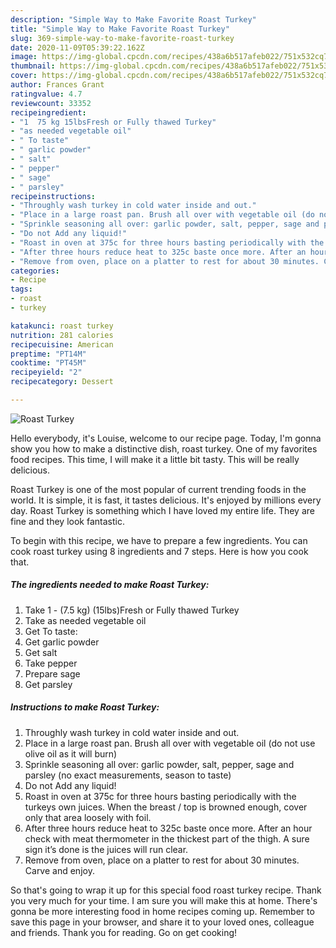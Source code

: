 ```yaml
---
description: "Simple Way to Make Favorite Roast Turkey"
title: "Simple Way to Make Favorite Roast Turkey"
slug: 369-simple-way-to-make-favorite-roast-turkey
date: 2020-11-09T05:39:22.162Z
image: https://img-global.cpcdn.com/recipes/438a6b517afeb022/751x532cq70/roast-turkey-recipe-main-photo.jpg
thumbnail: https://img-global.cpcdn.com/recipes/438a6b517afeb022/751x532cq70/roast-turkey-recipe-main-photo.jpg
cover: https://img-global.cpcdn.com/recipes/438a6b517afeb022/751x532cq70/roast-turkey-recipe-main-photo.jpg
author: Frances Grant
ratingvalue: 4.7
reviewcount: 33352
recipeingredient:
- "1  75 kg 15lbsFresh or Fully thawed Turkey"
- "as needed vegetable oil"
- " To taste"
- " garlic powder"
- " salt"
- " pepper"
- " sage"
- " parsley"
recipeinstructions:
- "Throughly wash turkey in cold water inside and out."
- "Place in a large roast pan. Brush all over with vegetable oil (do not use olive oil as it will burn)"
- "Sprinkle seasoning all over: garlic powder, salt, pepper, sage and parsley (no exact measurements, season to taste)"
- "Do not Add any liquid!"
- "Roast in oven at 375c for three hours basting periodically with the turkeys own juices. When the breast / top is browned enough, cover only that area loosely with foil."
- "After three hours reduce heat to 325c baste once more. After an hour check with meat thermometer in the thickest part of the thigh. A sure sign it’s done is the juices will run clear."
- "Remove from oven, place on a platter to rest for about 30 minutes. Carve and enjoy."
categories:
- Recipe
tags:
- roast
- turkey

katakunci: roast turkey 
nutrition: 281 calories
recipecuisine: American
preptime: "PT14M"
cooktime: "PT45M"
recipeyield: "2"
recipecategory: Dessert

---
```



![Roast Turkey](https://img-global.cpcdn.com/recipes/438a6b517afeb022/751x532cq70/roast-turkey-recipe-main-photo.jpg)

Hello everybody, it's Louise, welcome to our recipe page. Today, I'm gonna show you how to make a distinctive dish, roast turkey. One of my favorites food recipes. This time, I will make it a little bit tasty. This will be really delicious.

Roast Turkey is one of the most popular of current trending foods in the world. It is simple, it is fast, it tastes delicious. It's enjoyed by millions every day. Roast Turkey is something which I have loved my entire life. They are fine and they look fantastic.




To begin with this recipe, we have to prepare a few ingredients. You can cook roast turkey using 8 ingredients and 7 steps. Here is how you cook that.

<!--inarticleads1-->

##### The ingredients needed to make Roast Turkey:

1. Take 1 - (7.5 kg) (15lbs)Fresh or Fully thawed Turkey
1. Take as needed vegetable oil
1. Get  To taste:
1. Get  garlic powder
1. Get  salt
1. Take  pepper
1. Prepare  sage
1. Get  parsley




<!--inarticleads2-->

##### Instructions to make Roast Turkey:

1. Throughly wash turkey in cold water inside and out.
1. Place in a large roast pan. Brush all over with vegetable oil (do not use olive oil as it will burn)
1. Sprinkle seasoning all over: garlic powder, salt, pepper, sage and parsley (no exact measurements, season to taste)
1. Do not Add any liquid!
1. Roast in oven at 375c for three hours basting periodically with the turkeys own juices. When the breast / top is browned enough, cover only that area loosely with foil.
1. After three hours reduce heat to 325c baste once more. After an hour check with meat thermometer in the thickest part of the thigh. A sure sign it’s done is the juices will run clear.
1. Remove from oven, place on a platter to rest for about 30 minutes. Carve and enjoy.




So that's going to wrap it up for this special food roast turkey recipe. Thank you very much for your time. I am sure you will make this at home. There's gonna be more interesting food in home recipes coming up. Remember to save this page in your browser, and share it to your loved ones, colleague and friends. Thank you for reading. Go on get cooking!
